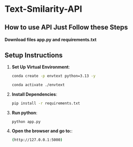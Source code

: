 # Text-Smilarity-API
## How to use API Just Follow these Steps
 #### Download files app.py and requirements.txt
## Setup Instructions
1. **Set Up Virtual Environment**:
   ```bash
   conda create -p envtext python=3.13 -y
   
   conda activate ./envtext

2. **Install Dependencies**:
   ```bash
   pip install -r requirements.txt


3. **Run python**:
   ```bash
   python app.py


5. **Open the browser and go to:**:
   ```bash
   (http://127.0.0.1:5000)
